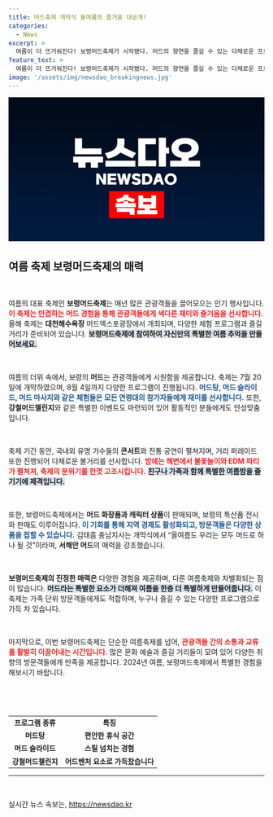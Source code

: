 ```yaml
---
title: 머드축제 개막식 올여름의 즐거움 대공개!
categories:
  - News
excerpt: >
  여름이 더 뜨거워진다! 보령머드축제가 시작됐다. 머드의 향연을 즐길 수 있는 다채로운 프로그램과 국내외 스타들의 공연이 펼쳐지는 이 축제, 놓치지 마세요!
feature_text: >
  여름이 더 뜨거워진다! 보령머드축제가 시작됐다. 머드의 향연을 즐길 수 있는 다채로운 프로그램과 국내외 스타들의 공연이 펼쳐지는 이 축제, 놓치지 마세요!
image: '/assets/img/newsdao_breakingnews.jpg'
---
```


<p><img src="/assets/img/newsdao_breakingnews.jpg" alt="cryptoinkorea 속보" /></p>

<h2 data-ke-size="size26">여름 축제 보령머드축제의 매력</h2>

<p data-ke-size="size16">&nbsp;</p>

<p>여름의 대표 축제인 <strong>보령머드축제</strong>는 매년 많은 관광객들을 끌어모으는 인기 행사입니다. <b><span style="color: #ee2323;">이 축제는 만겹하는 머드 경험을 통해 관광객들에게 색다른 재미와 즐거움을 선사합니다.</span></b> 올해 축제는 <strong>대천해수욕장</strong> 머드엑스포광장에서 개최되며, 다양한 체험 프로그램과 즐길 거리가 준비되어 있습니다. <b><span style="background-color: #21538527;">보령머드축제에 참여하여 자신만의 특별한 여름 추억을 만들어보세요.</span></b></p>

<p data-ke-size="size16">&nbsp;</p>

<p>여름의 더위 속에서, 보령의 <strong>머드</strong>는 관광객들에게 시원함을 제공합니다. 축제는 7월 20일에 개막하였으며, 8월 4일까지 다양한 프로그램이 진행됩니다. <b><span style="color: #1a5490;">머드탕, 머드 슬라이드, 머드 마사지와 같은 체험들은 모든 연령대의 참가자들에게 재미를 선사합니다.</span></b> 또한, <strong>강철머드챌린지</strong>와 같은 특별한 이벤트도 마련되어 있어 활동적인 분들에게도 안성맞춤입니다.</p>

<p data-ke-size="size16">&nbsp;</p>

<p>축제 기간 동안, 국내외 유명 가수들의 <strong>콘서트</strong>와 전통 공연이 펼쳐지며, 거리 퍼레이드 또한 진행되어 다채로운 볼거리를 선사합니다. <b><span style="color: #ee2323;">밤에는 해변에서 불꽃놀이와 EDM 파티가 펼쳐져, 축제의 분위기를 한껏 고조시킵니다.</span></b> <b><span style="background-color: #21538527;">친구나 가족과 함께 특별한 여름밤을 즐기기에 제격입니다.</span></b></p>

<p data-ke-size="size16">&nbsp;</p>

<p>또한, 보령머드축제에서는 <strong>머드 화장품과 캐릭터 상품</strong>이 판매되며, 보령의 특산품 전시와 판매도 이루어집니다. <b><span style="color: #1a5490;">이 기회를 통해 지역 경제도 활성화되고, 방문객들은 다양한 상품을 접할 수 있습니다.</span></b> 김태흠 충남지사는 개막식에서 “올여름도 우리는 모두 머드로 하나 될 것”이라며, <strong>서해안 머드</strong>의 매력을 강조했습니다.</p>

<p data-ke-size="size16">&nbsp;</p>

<p><b>보령머드축제의 진정한 매력은</b> 다양한 경험을 제공하며, 다른 여름축제와 차별화되는 점이 많습니다. <b><span style="background-color: #21538527;">머드라는 특별한 요소가 더해져 여름을 한층 더 특별하게 만들어줍니다.</span></b> 이 축제는 가족 단위 방문객들에게도 적합하며, 누구나 즐길 수 있는 다양한 프로그램으로 가득 차 있습니다.</p>

<p data-ke-size="size16">&nbsp;</p>

<p>마지막으로, 이번 보령머드축제는 단순한 여름축제를 넘어, <b><span style="color: #ee2323;">관광객들 간의 소통과 교류를 활발히 이끌어내는 시간입니다.</span></b> 많은 문화 예술과 즐길 거리들이 모여 있어 다양한 취향의 방문객들에게 만족을 제공합니다. 2024년 여름, 보령머드축제에서 특별한 경험을 해보시기 바랍니다.</p>

<p data-ke-size="size16">&nbsp;</p>

<p><br></p>

<table style="width: 100%">
    <tr>
        <td style="text-align: center; height: 17px;"><b>프로그램 종류</b></td>
        <td style="text-align: center; height: 17px;"><b>특징</b></td>
    </tr>
    <tr>
        <td style="text-align: center; height: 17px;"><b>머드탕</b></td>
        <td style="text-align: center; height: 17px;"><b>편안한 휴식 공간</b></td>
    </tr>
    <tr>
        <td style="text-align: center; height: 17px;"><b>머드 슬라이드</b></td>
        <td style="text-align: center; height: 17px;"><b>스릴 넘치는 경험</b></td>
    </tr>
    <tr>
        <td style="text-align: center; height: 17px;"><b>강철머드챌린지</b></td>
        <td style="text-align: center; height: 17px;"><b>어드벤처 요소로 가득찼습니다</b></td>
    </tr>
</table>

<hr>

<p data-ke-size="size16">&nbsp;</p>
실시간 뉴스 속보는, <a href="https://newsdao.kr" rel="dofollow">https://newsdao.kr</a>


